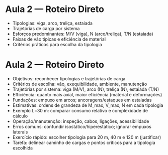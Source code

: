 # Aula 2 — Roteiro Direto

- Tipologias: viga, arco, treliça, estaiada
- Trajetórias de carga por sistema
- Esforços predominantes: M/V (viga), N (arco/treliça), T/N (estaiada)
- Faixas de vão típicas e eficiência de material
- Critérios práticos para escolha da tipologia
# Aula 2 — Roteiro Direto

- Objetivos: reconhecer tipologias e trajetórias de carga
- Critérios de escolha: vão, exequibilidade, ambiente, manutenção
- Trajetórias por sistema: viga (M/V), arco (N), treliça (N), estaiada (T/N)
- Efficiência: quanto mais axial, maior eficiência (material e deformações)
- Fundações: empuxo em arcos; ancoragens/estaques em estaiadas
- Estimativas: ordens de grandeza de M_max, V_max, N em cada tipologia
- Exemplo L=30 m: comparar consumo relativo e complexidade de cálculo
- Operação/manutenção: inspeção, cabos, ligações, acessibilidade
- Erros comuns: confundir isostático/hiperestático; ignorar empuxos laterais
- Exercício rápido: escolher tipologia para 20 m, 40 m e 120 m (justificar)
- Tarefa: delinear caminho de cargas e pontos críticos para a tipologia escolhida
